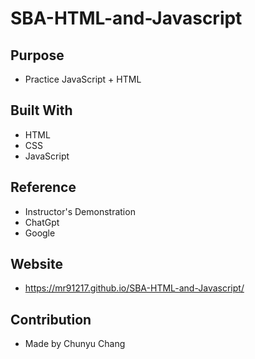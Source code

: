 # SBA-HTML-and-Javascript

## Purpose
* Practice JavaScript + HTML

## Built With
* HTML
* CSS
* JavaScript

## Reference
* Instructor's Demonstration
* ChatGpt
* Google

## Website
* https://mr91217.github.io/SBA-HTML-and-Javascript/

## Contribution
* Made by Chunyu Chang